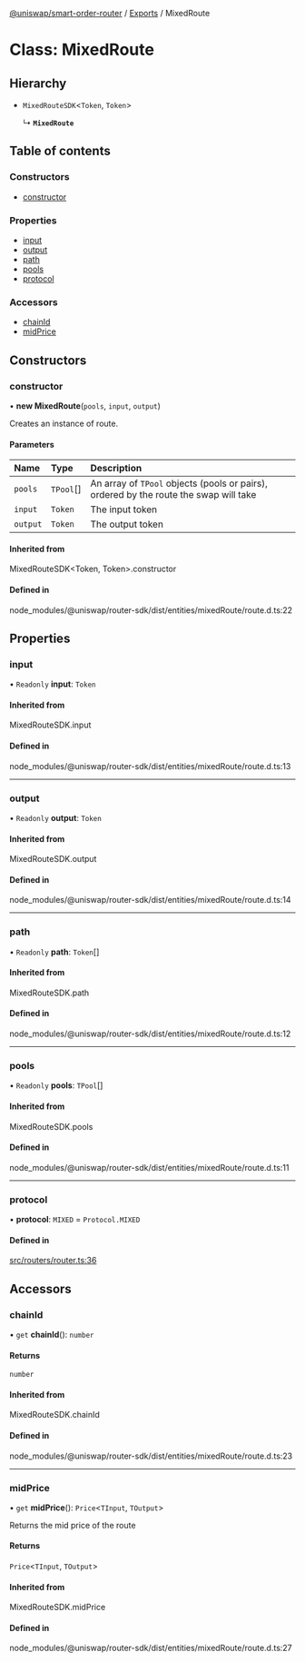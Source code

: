 [@uniswap/smart-order-router](../README.md) / [Exports](../modules.md) / MixedRoute

# Class: MixedRoute

## Hierarchy

- `MixedRouteSDK`<`Token`, `Token`\>

  ↳ **`MixedRoute`**

## Table of contents

### Constructors

- [constructor](MixedRoute.md#constructor)

### Properties

- [input](MixedRoute.md#input)
- [output](MixedRoute.md#output)
- [path](MixedRoute.md#path)
- [pools](MixedRoute.md#pools)
- [protocol](MixedRoute.md#protocol)

### Accessors

- [chainId](MixedRoute.md#chainid)
- [midPrice](MixedRoute.md#midprice)

## Constructors

### constructor

• **new MixedRoute**(`pools`, `input`, `output`)

Creates an instance of route.

#### Parameters

| Name | Type | Description |
| :------ | :------ | :------ |
| `pools` | `TPool`[] | An array of `TPool` objects (pools or pairs), ordered by the route the swap will take |
| `input` | `Token` | The input token |
| `output` | `Token` | The output token |

#### Inherited from

MixedRouteSDK<Token, Token\>.constructor

#### Defined in

node_modules/@uniswap/router-sdk/dist/entities/mixedRoute/route.d.ts:22

## Properties

### input

• `Readonly` **input**: `Token`

#### Inherited from

MixedRouteSDK.input

#### Defined in

node_modules/@uniswap/router-sdk/dist/entities/mixedRoute/route.d.ts:13

___

### output

• `Readonly` **output**: `Token`

#### Inherited from

MixedRouteSDK.output

#### Defined in

node_modules/@uniswap/router-sdk/dist/entities/mixedRoute/route.d.ts:14

___

### path

• `Readonly` **path**: `Token`[]

#### Inherited from

MixedRouteSDK.path

#### Defined in

node_modules/@uniswap/router-sdk/dist/entities/mixedRoute/route.d.ts:12

___

### pools

• `Readonly` **pools**: `TPool`[]

#### Inherited from

MixedRouteSDK.pools

#### Defined in

node_modules/@uniswap/router-sdk/dist/entities/mixedRoute/route.d.ts:11

___

### protocol

• **protocol**: `MIXED` = `Protocol.MIXED`

#### Defined in

[src/routers/router.ts:36](https://github.com/Uniswap/smart-order-router/blob/10190c3/src/routers/router.ts#L36)

## Accessors

### chainId

• `get` **chainId**(): `number`

#### Returns

`number`

#### Inherited from

MixedRouteSDK.chainId

#### Defined in

node_modules/@uniswap/router-sdk/dist/entities/mixedRoute/route.d.ts:23

___

### midPrice

• `get` **midPrice**(): `Price`<`TInput`, `TOutput`\>

Returns the mid price of the route

#### Returns

`Price`<`TInput`, `TOutput`\>

#### Inherited from

MixedRouteSDK.midPrice

#### Defined in

node_modules/@uniswap/router-sdk/dist/entities/mixedRoute/route.d.ts:27

